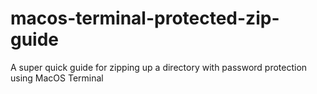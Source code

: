 # macos-terminal-protected-zip-guide
A super quick guide for zipping up a directory with password protection using MacOS Terminal
